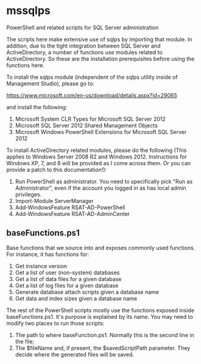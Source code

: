 mssqlps
=======

PowerShell and related scripts for SQL Server administration

The scripts here make extensive use of sqlps by importing that module. In addition, due to the tight integration between SQL Server and ActiveDirectory, a number of functions use modules related to ActiveDirectory. So these are the installation prerequisites before using the functions here.

To install the sqlps module (independent of the sqlps utility inside of Management Studio), please go to:

https://www.microsoft.com/en-us/download/details.aspx?id=29065

and install the following:

1. Microsoft System CLR Types for Microsoft SQL Server 2012
2. Microsoft SQL Server 2012 Shared Management Objects
3. Microsoft Windows PowerShell Extensions for Microsoft SQL Server 2012

To install ActiveDirectory related modules, please do the following (This applies to Windows Server 2008 R2 and Windows 2012. Instructions for Windows XP, 7, and 8 will be provided as I come across them. Or you can provide a patch to this documentation!):

1. Run PowerShell as administrator. You need to specifically pick "Run as Administrator", even if the account you logged in as has local admin privileges.
2. Import-Module ServerManager
3. Add-WindowsFeature RSAT-AD-PowerShell
4. Add-WindowsFeature RSAT-AD-AdminCenter

## baseFunctions.ps1
Base functions that we source into and exposes commonly used functions. For instance, it has functions for:

1. Get instance version
2. Get a list of user (non-system) databases
3. Get a list of data files for a given database
4. Get a list of log files for a given database
5. Generate database attach scripts given a database name
6. Get data and index sizes given a database name

The rest of the PowerShell scripts mostly use the functions exposed inside baseFunctions.ps1. It's purpose is explained by its name. You may need to modify two places to run those scripts:

1. The path to where baseFunction.ps1. Normally this is the second line in the file;
2. The $fileName and, if present, the $savedScriptPath parameter. They decide where the generated files will be saved.
